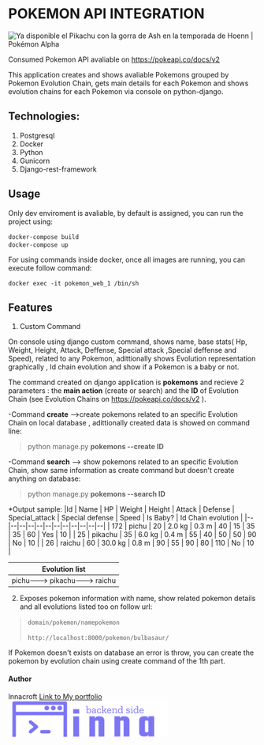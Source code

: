 
# POKEMON API INTEGRATION
![Ya disponible el Pikachu con la gorra de Ash en la temporada de Hoenn |  Pokémon Alpha](https://pokemonalpha.xyz/wp-content/uploads/2020/10/pikachu-gorra-hoenn.jpg)

Consumed Pokemon API avaliable on  https://pokeapi.co/docs/v2

This application creates and shows avaliable Pokemons grouped by Pokemon Evolution Chain, gets main details for each Pokemon and shows evolution chains for each Pokemon via console on python-django.

## Technologies:
 1. Postgresql 
 2. Docker
 3. Python
 4. Gunicorn
 5. Django-rest-framework

## Usage
Only dev enviroment is avaliable, by default is assigned, you can run the project using:


    docker-compose build
    docker-compose up 

For using commands inside docker, once all images are running, you can execute follow command:

    docker exec -it pokemon_web_1 /bin/sh
    
## Features
 1. Custom Command

On console using django custom command, shows name, base stats( Hp, Weight, Height, Attack, Deffense, Special attack ,Special deffense  and Speed), related  to any Pokemon, adittionally shows Evolution representation graphically , Id chain evolution and show if a Pokemon is a baby or not. 
 
The command created on django application is **pokemons** and recieve 2 parameters : the **main action** (create or search) and the **ID** of Evolution Chain (see Evolution Chains on https://pokeapi.co/docs/v2 ).

-Command **create** -->create pokemons related to an specific Evolution Chain on local database , adittionally created data is showed on command line:

> python manage.py  **pokemons  --create ID**

-Command **search** --> show pokemons related to an specific Evolution Chain, show same information as create command but doesn't create anything on database:
> python manage.py  **pokemons  --search ID**

*Output sample:
|Id |    Name   | HP |  Weight  | Height | Attack | Defense | Special_attack | Special defense | Speed | Is Baby? |  Id Chain evolution |
|--|--|--|--|--|--|--|--|--|--|--|--|
| 172 |  pichu  | 20 |  2.0 kg | 0.3 m  |   40   |    15   |       35       |        35       |   60  |   Yes    |           10         |
|  25 | pikachu | 35 |  6.0 kg | 0.4 m  |   55   |    40   |       50       |        50       |   90  |    No    |          10          |
|  26 |  raichu | 60 | 30.0 kg | 0.8 m  |   90   |    55   |       90       |        80       |  110  |    No    |        10            |


|Evolution list |
|--|
|pichu---> pikachu---> raichu|

 2. Exposes pokemon information with name, show related pokemon details and  all evolutions listed too on follow url:

>  `domain/pokemon/namepokemon`
> 
> `http://localhost:8000/pokemon/bulbasaur/`

If Pokemon doesn't exists on database an error is throw, you can create the pokemon by evolution chain using create command of the 1th part. 



#### Author
Innacroft
[Link to My portfolio](https://innacroft.github.io/portfolio/)<br>
![](https://github.com/innacroft/portfolio/blob/gh-pages/images/back_inna.png)





